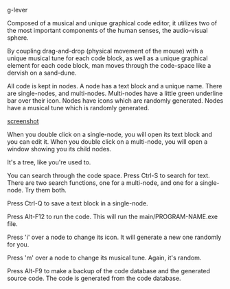 
g-lever

Composed of a musical and unique graphical code editor, it utilizes two of the most important components of the human senses, the audio-visual sphere.

By coupling drag-and-drop (physical movement of the mouse) with a unique musical tune for each code block, as well as a unique graphical element for each code block, man moves through the code-space like a dervish on a sand-dune.


All code is kept in nodes. A node has a text block and a unique name. There are single-nodes, and multi-nodes. Multi-nodes have a little green underline bar over their icon. Nodes have icons which are randomly generated. Nodes have a musical tune which is randomly generated.


[screenshot](g-lever-screenshot.jpg)


When you double click on a single-node, you will open its text block and you can edit it. When you double click on a multi-node, you will open a window showing you its child nodes. 

It's a tree, like you're used to.

You can search through the code space. Press Ctrl-S to search for text. There are two search functions, one for a multi-node, and one for a single-node. Try them both.

Press Ctrl-Q to save a text block in a single-node.

Press Alt-F12 to run the code. This will run the main/PROGRAM-NAME.exe file.

Press 'i' over a node to change its icon. It will generate a new one randomly for you. 

Press 'm' over a node to change its musical tune. Again, it's random.

Press Alt-F9 to make a backup of the code database and the generated source code. The code is generated from the code database.


